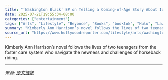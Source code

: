 ```yaml
---
title: "‘Washington Black’ EP on Telling a Coming-of-Age Story About Identity With Debut Book ‘Beyond the Paddock’"
date: 2025-07-21T19:55:34+08:00
categories: ["entertainment"]
tags: ["Arts", "Lifestyle", "Beyonce", "Books", "booktok", "Hulu", "Law & Order", "shaboozie", "Sterling K. Brown", "washington black"]
summary: "Kimberly Ann Harrison’s novel follows the lives of two teenagers from the foster care system who navigate the newness and challenges of horseback riding."
source_url: "https://www.hollywoodreporter.com/lifestyle/arts/washington-black-ep-interview-novel-beyond-the-paddock-1236324676/"
---
```


Kimberly Ann Harrison’s novel follows the lives of two teenagers from the foster care system who navigate the newness and challenges of horseback riding.

---

*来源: [原文链接](https://www.hollywoodreporter.com/lifestyle/arts/washington-black-ep-interview-novel-beyond-the-paddock-1236324676/)*
